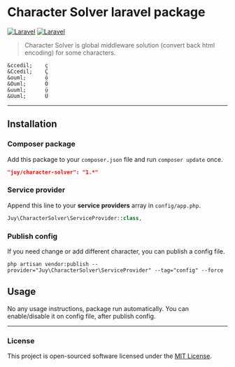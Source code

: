 # Character Solver laravel package

[![Laravel](https://img.shields.io/badge/Laravel-5.1-orange.svg?style=flat-square)](http://laravel.com) [![Laravel](https://img.shields.io/badge/Laravel-5.2-orange.svg?style=flat-square)](http://laravel.com)

> Character Solver is global middleware solution (convert back html encoding) for some characters.

```
&ccedil;    ç
&Ccedil;    Ç
&ouml;      ö
&Ouml;      Ö
&uuml;      ü
&Uuml;      Ü
```

----------

## Installation

### Composer package

Add this package to your `composer.json` file and run `composer update` once.

```json
"juy/character-solver": "1.*"
```

### Service provider

Append this line to your **service providers** array in `config/app.php`.

```php
Juy\CharacterSolver\ServiceProvider::class,
```

### Publish config

If you need change or add different character, you can publish a config file.

```
php artisan vendor:publish --provider="Juy\CharacterSolver\ServiceProvider" --tag="config" --force
```

## Usage

No any usage instructions, package run automatically. You can enable/disable it on config file, after publish config.

----------

### License

This project is open-sourced software licensed under the [MIT License](LICENSE.txt).